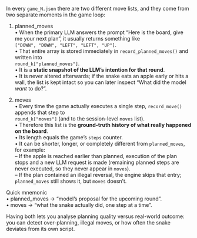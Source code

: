 
In every `game_N.json` there are two different move lists, and they come from two separate moments in the game loop:

1. planned_moves  
   • When the primary LLM answers the prompt “Here is the board, give me your next plan”, it usually returns something like  
     `["DOWN", "DOWN", "LEFT", "LEFT", "UP"]`.  
   • That entire array is stored immediately in `record_planned_moves()` and written into  
     `round_k["planned_moves"]`.  
   • It is a **static snapshot of the LLM’s intention for that round**.  
   • It is never altered afterwards; if the snake eats an apple early or hits a wall, the list is
     kept intact so you can later inspect “What did the model *want* to do?”.

2. moves  
   • Every time the game actually executes a single step, `record_move()` appends that step to  
     `round_k["moves"]` (and to the session-level `moves` list).  
   • Therefore this list is the **ground-truth history of what really happened on the board**.  
   • Its length equals the game’s `steps` counter.  
   • It can be shorter, longer, or completely different from `planned_moves`, for example:  
     – If the apple is reached earlier than planned, execution of the plan stops and a new
       LLM request is made (remaining planned steps are never executed, so they never appear
       in `moves`).  
     – If the plan contained an illegal reversal, the engine skips that entry; `planned_moves`
       still shows it, but `moves` doesn’t.

Quick mnemonic  
• planned_moves → “model’s proposal for the upcoming round”.  
• moves → “what the snake actually did, one step at a time”.

Having both lets you analyse planning quality versus real-world outcome: you can detect
over-planning, illegal moves, or how often the snake deviates from its own script.